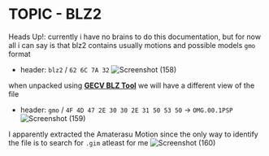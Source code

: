 # TOPIC - BLZ2

Heads Up!: currently i have no brains to do this documentation, but for now all i can say is that blz2 contains usually motions and possible models
`gmo` format

- header: `blz2` / `62 6C 7A 32`
![Screenshot (158)](https://github.com/nachotacos69/WikiEater/assets/99103531/388a3052-0139-4dd1-a787-54b255bbc190)


when unpacked using **[GECV BLZ Tool](https://github.com/HaoJun0823/GECV)**
we will have a different view of the file

- header: `gmo` / `4F 4D 47 2E 30 30 2E 31 50 53 50` -> `OMG.00.1PSP`
![Screenshot (159)](https://github.com/nachotacos69/WikiEater/assets/99103531/0446ced0-566f-413c-993e-336b5b826d13)

I apparently extracted the Amaterasu Motion since the only way to identify the file is to search for `.gim` atleast for me
![Screenshot (160)](https://github.com/nachotacos69/WikiEater/assets/99103531/f6bf3084-f818-4c0c-b559-e69f96c2e667)
